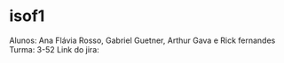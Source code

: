 # isof1
Alunos: Ana Flávia Rosso, Gabriel Guetner, Arthur Gava e Rick fernandes
Turma: 3-52
Link do jira: 
